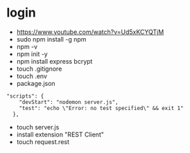 # login
- https://www.youtube.com/watch?v=Ud5xKCYQTjM
- sudo npm install -g npm
- npm -v
- npm init -y
- npm install express bcrypt
- touch .gitignore
- touch .env
- package.json

```
"scripts": {
    "devStart": "nodemon server.js",
    "test": "echo \"Error: no test specified\" && exit 1"
  },
```
- touch server.js
- install extension "REST Client"
- touch request.rest
